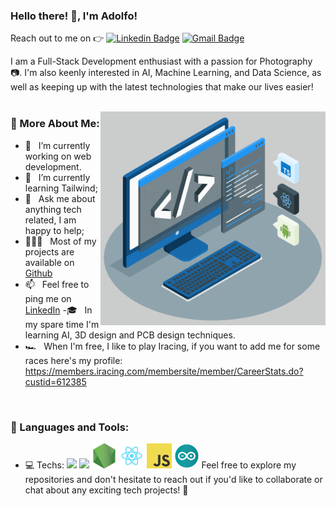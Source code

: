 
### Hello there! :wave:, I'm Adolfo!
 Reach out to me on :point_right: [![Linkedin Badge](https://img.shields.io/badge/-Linkedin-4169E1?style=flat-square&logo=Linkedin&logoColor=white&&link=https://https://www.linkedin.com/in/adolfo-gomez-g/)](https://www.linkedin.com/in/adolfo-gomez-g)
[![Gmail Badge](https://img.shields.io/badge/-Gmail-c14438?style=flat-square&logo=Gmail&logoColor=white&link=mailto:adolfogomez97@gmail.com)](mailto:adolfogomez97@gmail.com)


I am a Full-Stack Development enthusiast with a passion for Photography :camera:. I'm also keenly interested in AI, Machine Learning, and Data Science, as well as keeping up with the latest technologies that make our lives easier!
<br/>
<br/>

<img align="right" alt="GIF" src="https://github.com/Adolfo-97/Adolfo-97/blob/main/assets/techstack-gif.gif" width="360px"/>
  
### 🧐 More About Me:

- 💼 &nbsp; I’m currently working on web development.
- 🌱 &nbsp; I’m currently learning Tailwind;
- 💬 &nbsp; Ask me about anything tech related, I am happy to help;
- 👨🏻‍💻 &nbsp; Most of my projects are available on [Github](https://github.com/Adolfo-97?tab=repositories)
- 📫 &nbsp; Feel free to ping me on [LinkedIn](https://www.linkedin.com/in/adolfo-gomez-g/)
-🎓 &nbsp; In my spare time I'm learning AI, 3D design and PCB design techniques.
- 🏎️ &nbsp; When I'm free, I like to play Iracing, if you want to add me for some races here's my profile: https://members.iracing.com/membersite/member/CareerStats.do?custid=612385

<br>

### 🔨 Languages and Tools:

- :computer: Techs: <img height="40" 
src="https://upload.wikimedia.org/wikipedia/commons/6/61/HTML5_logo_and_wordmark.svg">  <img height="40" 
src="https://upload.wikimedia.org/wikipedia/commons/d/d5/CSS3_logo_and_wordmark.svg">  <img height="40"                                                                                            
src="https://raw.githubusercontent.com/github/explore/80688e429a7d4ef2fca1e82350fe8e3517d3494d/topics/nodejs/nodejs.png">  <img height="40" src="https://raw.githubusercontent.com/github/explore/80688e429a7d4ef2fca1e82350fe8e3517d3494d/topics/react/react.png">  <img height="40" src="https://raw.githubusercontent.com/github/explore/80688e429a7d4ef2fca1e82350fe8e3517d3494d/topics/javascript/javascript.png">  <img height="40" src="https://raw.githubusercontent.com/github/explore/80688e429a7d4ef2fca1e82350fe8e3517d3494d/topics/arduino/arduino.png">
Feel free to explore my repositories and don't hesitate to reach out if you'd like to collaborate or chat about any exciting tech projects! :rocket:


